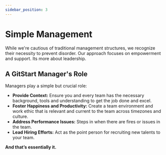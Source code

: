 ```yaml
---
sidebar_position: 3
---
```


# Simple Management

While we're cautious of traditional management structures, we recognize their necessity to prevent disorder. Our approach focuses on empowerment and support. Its more about leadership.

## A GitStart Manager's Role
Managers play a simple but crucial role:
- **Provide Context:** Ensure you and every team has the necessary background, tools and understanding to get the job done and excel.
- **Foster Happiness and Productivity:** Create a team environment and work ethic that is relevant and current to the team across timezones and culture.
- **Address Performance Issues:** Steps in when there are fires or issues in the team.
- **Lead Hiring Efforts:** Act as the point person for recruiting new talents to your team.

**And that’s essentially it.**
